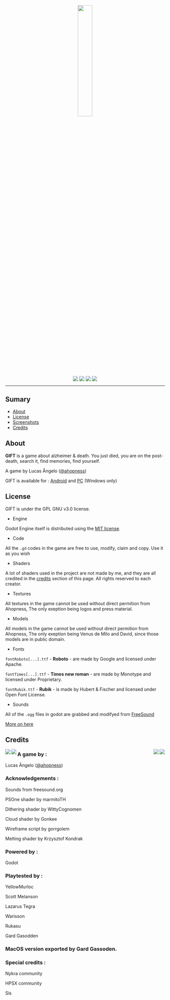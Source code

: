 <div align="center">
    <img src="https://user-images.githubusercontent.com/56614267/188028453-1bdc4bcc-0d91-417c-89ac-676e26c2997a.png" align="center" width="30%"></img>
    <br>
    <img src="https://img.shields.io/github/license/Ahopness/GIFT?color=black" align="center"></img>
    <img src="https://img.shields.io/badge/version-3.0-black" align="center"></img>
    <img src="https://img.shields.io/badge/plataforms-Android%20%7C%20Windows-black" align="center"></img>
    <img src="https://img.shields.io/github/stars/Ahopness/GIFT?color=black" align="center"></img>
    <hr>
</div>

## Sumary

* [About](#About)
* [License](#License)
* [Screenshots](#Screenshots)
* [Credits](#Credits)

## About

**GIFT** is a game about alzheimer & death. You just died, you are on the post-death, search it, find memories, find yourself.

A game by Lucas Ângelo ([@ahopness](http://twitter.com/Ahopness "Twitter"))


GIFT is available for :
[Android](https://play.google.com/store/apps/details?id=com.ahopness.gift "Android") and [PC](https://ahopness.itch.io/gift "PC") (Windows only)

## License

GIFT is under the GPL GNU v3.0 license.

* Engine

Godot Engine itself is distributed using the [MIT license](https://godotengine.org/license).

* Code

All the `.gd` codes in the game are free to use, modify, claim and copy. Use it as you wish

* Shaders

A lot of shaders used in the project are not made by me, and they are all credited in the [credits](#Credits) section of this page. All rights reserved to each creator.

* Textures

All textures in the game cannot be used without direct permition from Ahopness, The only exeption being logos and press material.

* Models

All models in the game cannot be used without direct permition from Ahopness, The only exeption being Venus de Milo and David, since those models are in public domain.

* Fonts

`fontRoboto[...].ttf` - **Roboto** - are made by Google and licensed under Apache.

`fontTimes[...].ttf` - **Times new roman** - are made by Monotype and licensed under Proprietary.

`fontRubik.ttf` - **Rubik** - is made by Hubert & Fischer and licensed under Open Font License.

* Sounds

All of the `.ogg` files in godot are grabbed and modifyed from [FreeSound](https://freesound.org/ "FreeSound")

[More on here](https://github.com/Ahopness/GIFT/blob/main/LICENSE "More on here")

## Credits

<div align="center">
    <img src="https://user-images.githubusercontent.com/56614267/146692516-e61ad729-63b2-48f0-846a-65c85b008308.jpg" align="left"></img>
    <img src="https://user-images.githubusercontent.com/56614267/146692519-aca4f201-d1e8-4c30-b67b-0d8bb017c72a.jpg" align="right"></img>
    <img src="https://user-images.githubusercontent.com/56614267/146692521-badf53c5-4bd7-4b42-9913-27356e445286.jpg" align="left"></img>
    <img src="https://user-images.githubusercontent.com/56614267/146692524-79bcbcbb-3651-492a-af92-f4faa75dd092.jpg" align="right"></img>
</div>

### A game by : 

Lucas Ângelo ([@ahopness](http://twitter.com/Ahopness "Twitter"))


### Acknowledgements :

Sounds from freesound.org

PSOne shader by marmitoTH

Dithering shader by WittyCognomen

Cloud shader by Gonkee

Wireframe script by gorrgolem

Melting shader by Krzysztof Kondrak


### Powered by :

Godot


### Playtested by :

YellowMurloc

Scott Melanson

Lazarus Tegra

Warisson

Rukasu

Gard Gasodden 


### MacOS version exported by Gard Gassoden.


### Special credits :

Nykra community

HPSX community

Sis


